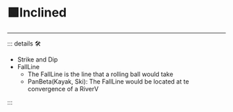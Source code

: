 # 🟩<ekos>Inclined</ekos>

---

<!-- =================================================== -->
<!-- =================================================== -->
<!-- =================================================== -->
<!-- =================================================== -->
<!-- =================================================== -->
::: details 🛠

- Strike and Dip
- FallLine
    - The FallLine is the line that a rolling ball would take
    - PanBeta(Kayak, Ski): The FallLine would be located at te convergence of a RiverV

:::
